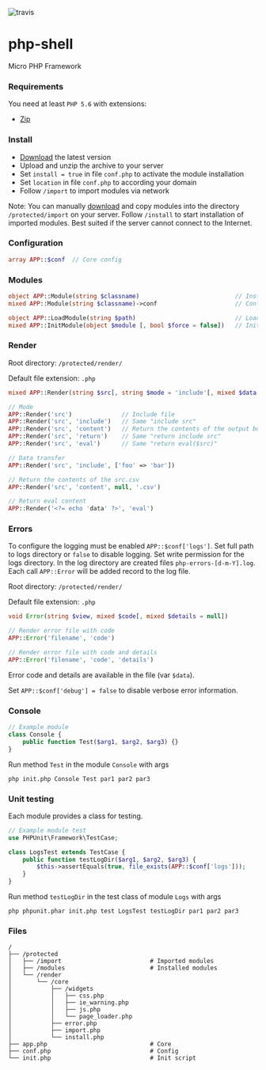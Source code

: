 ![travis](https://travis-ci.org/evildevel/php-shell.svg?branch=master)

# php-shell
Micro PHP Framework

### Requirements

You need at least `PHP 5.6` with extensions:

- [Zip](http://php.net/manual/en/book.zip.php)

### Install

- [Download](https://php-shell.com/public/export/core/php-shell.zip) the latest version
- Upload and unzip the archive to your server
- Set `install = true` in file `conf.php` to activate the module installation
- Set `location` in file `conf.php` to according your domain
- Follow `/import` to import modules via network

Note: You can manually [download](https://php-shell.com/downloads) and copy 
modules into the directory `/protected/import` on your server. Follow `/install` 
to start installation of imported modules. Best suited if the server cannot 
connect to the Internet.

### Configuration
```php
array APP::$conf  // Core config
```

### Modules
```php
object APP::Module(string $classname)                           // Instance of a module class
mixed APP::Module(string $classname)->conf                      // Config of a module

object APP::LoadModule(string $path)                            // Load module
mixed APP::InitModule(object $module [, bool $force = false])   // Init module
```

### Render
Root directory: `/protected/render/`

Default file extension: `.php`
```php
mixed APP::Render(string $src[, string $mode = 'include'[, mixed $data = null[, string $ext = '.php']]])

// Mode
APP::Render('src')              // Include file
APP::Render('src', 'include')   // Same "include src"
APP::Render('src', 'content')   // Return the contents of the output buffer
APP::Render('src', 'return')    // Same "return include src"
APP::Render('src', 'eval')      // Same "return eval($src)"

// Data transfer
APP::Render('src', 'include', ['foo' => 'bar'])

// Return the contents of the src.csv
APP::Render('src', 'content', null, '.csv')

// Return eval content
APP::Render('<?= echo 'data' ?>', 'eval')
```

### Errors
To configure the logging must be enabled `APP::$conf['logs']`. Set full path to 
logs directory or `false` to disable logging. Set write permission for the logs 
directory. In the log directory are created files `php-errors-[d-m-Y].log`. 
Each call `APP::Error` will be added record to the log file.

Root directory: `/protected/render/`

Default file extension: `.php`
```php
void Error(string $view, mixed $code[, mixed $details = null])

// Render error file with code
APP::Error('filename', 'code')

// Render error file with code and details
APP::Error('filename', 'code', 'details')
```
Error code and details are available in the file (var `$data`).

Set `APP::$conf['debug'] = false` to disable verbose error information.

### Console
```php
// Example module
class Console {
    public function Test($arg1, $arg2, $arg3) {}
}
```
Run method `Test` in the module `Console` with args

`php init.php Console Test par1 par2 par3`

### Unit testing
Each module provides a class for testing.
```php
// Example module test
use PHPUnit\Framework\TestCase;

class LogsTest extends TestCase {
    public function testLogDir($arg1, $arg2, $arg3) {
        $this->assertEquals(true, file_exists(APP::$conf['logs']));
    }
}
```
Run method `testLogDir` in the test class of module `Logs` with args

`php phpunit.phar init.php test LogsTest testLogDir par1 par2 par3`

### Files
```
/
├── /protected
│   ├── /import                         # Imported modules
│   ├── /modules                        # Installed modules
│   └── /render
│       └── /core
│           ├── /widgets
│           │   ├── css.php
│           │   ├── ie_warning.php
│           │   ├── js.php
│           │   └── page_loader.php
│           ├── error.php
│           ├── import.php
│           └── install.php
├── app.php                             # Core
├── conf.php                            # Config
└── init.php                            # Init script
```